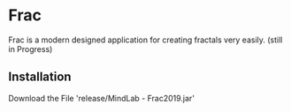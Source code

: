 # Frac
Frac is a modern designed application for creating fractals very easily. (still in Progress)

## Installation
Download the File 'release/MindLab - Frac2019.jar' 
